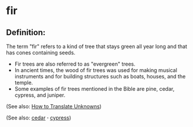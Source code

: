 # fir #

## Definition: ##

The term "fir" refers to a kind of tree that stays green all year long and that has cones containing seeds. 

* Fir trees are also referred to as "evergreen" trees.
* In ancient times, the wood of fir trees was used for making musical instruments and for building structures such as boats, houses, and the temple.
* Some examples of fir trees mentioned in the Bible are pine, cedar, cypress, and juniper.

(See also: [How to Translate Unknowns](https://git.door43.org/Door43/en-ta-translate-vol1/src/master/content/translate_unknown.md))

(See also: [cedar](../other/cedar.md) **·** [cypress](../other/cypress.md))

